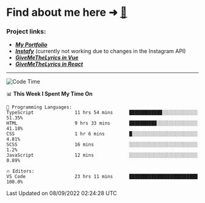 # Find about me here ➜ [🧑](https://pauabella.dev)

### Project links:
- ***[My Portfolio](https://pauabella.dev)***
- ***[Instafy](https://instafy.me)*** (currently not working due to changes in the Instagram API)
- ***[GiveMeTheLyrics in Vue](https://lyrics.pauabella.dev)***
- ***[GiveMeTheLyrics in React](https://pauabella.dev/GiveMeTheLyrics)***

---
<!--START_SECTION:waka-->
![Code Time](http://img.shields.io/badge/Code%20Time-1%2C417%20hrs%201%20min-blue)

📊 **This Week I Spent My Time On** 

```text
💬 Programming Languages: 
TypeScript               11 hrs 54 mins      ████████████░░░░░░░░░░░░░   51.35% 
HTML                     9 hrs 33 mins       ██████████░░░░░░░░░░░░░░░   41.18% 
CSS                      1 hr 6 mins         █░░░░░░░░░░░░░░░░░░░░░░░░   4.81% 
SCSS                     16 mins             ░░░░░░░░░░░░░░░░░░░░░░░░░   1.2% 
JavaScript               12 mins             ░░░░░░░░░░░░░░░░░░░░░░░░░   0.89%

🔥 Editors: 
VS Code                  23 hrs 11 mins      █████████████████████████   100.0%

```


 Last Updated on 08/09/2022 02:24:28 UTC
<!--END_SECTION:waka-->
